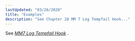 ```yaml
---
lastUpdated: "03/26/2020"
title: "Examples"
description: "See Chapter 28 MM 7 Log Tempfail Hook..."
---
```


See [*MM7 Log Tempfail Hook*](/momentum/mobile/mobile-developer-guide/mm-7-log-tempfail-hook) .